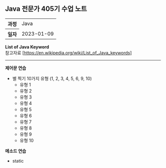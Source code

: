 ## Java 전문가 405기 수업 노트
<table>
  <tr>
    <th>과정</th>
    <td>Java</td>
  </tr>
  <tr>
    <th>일자</th>
    <td>2023-01-09</td>
  </tr>
</table>

**List of Java Keyword** <br>
참고자료 [https://en.wikipedia.org/wiki/List_of_Java_keywords]

<hr>

**제어문 연습**
* 별 찍기 10가지 유형 (1, 2, 3, 4, 5, 6, 9, 10)
    * 유형 1
    * 유형 2
    * 유형 3
    * 유형 4
    * 유형 5
    * 유형 6
    * 유형 7
    * 유형 8
    * 유형 9
    * 유형 10

**메소드 연습**
* static

